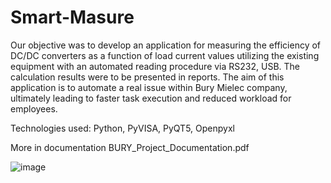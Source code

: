 # Smart-Masure

Our objective was to develop an application for measuring the efficiency of DC/DC converters as a function of load current values utilizing the existing equipment with an automated reading procedure via RS232, USB. The calculation results were to be presented in reports. The aim of this application is to automate a real issue within Bury Mielec company, ultimately leading to faster task execution and reduced workload for employees.

Technologies used: Python, PyVISA, PyQT5, Openpyxl

More in documentation BURY_Project_Documentation.pdf

![image](https://github.com/user-attachments/assets/8d5cdcf3-6d47-4fab-8b40-2cacddb46dd9)
